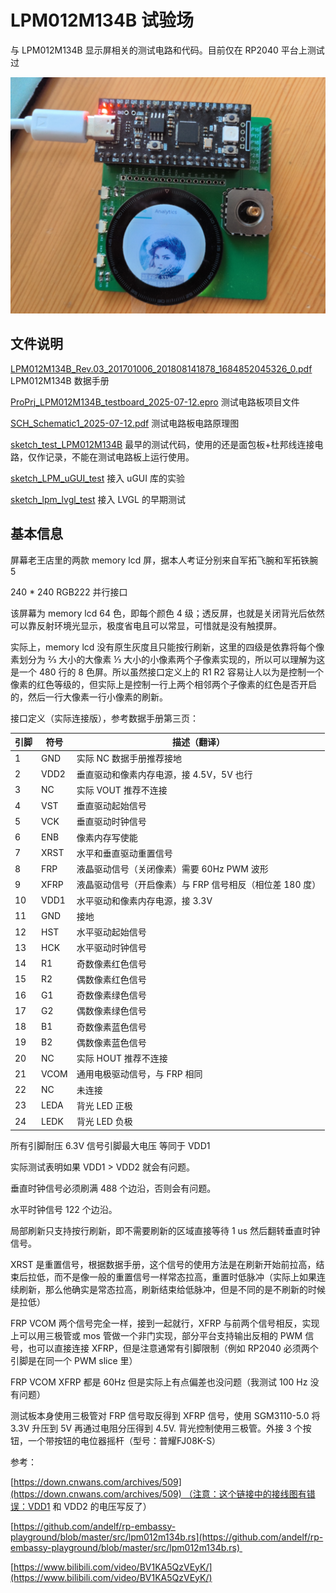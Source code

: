 # LPM012M134B 试验场

与 LPM012M134B 显示屏相关的测试电路和代码。目前仅在 RP2040 平台上测试过

![](pcb.jpg)

## 文件说明

[LPM012M134B_Rev.03_201701006_201808141878_1684852045326_0.pdf](LPM012M134B_Rev.03_201701006_201808141878_1684852045326_0.pdf) LPM012M134B 数据手册

[ProPrj_LPM012M134B_testboard_2025-07-12.epro](ProPrj_LPM012M134B_testboard_2025-07-12.epro) 测试电路板项目文件

[SCH_Schematic1_2025-07-12.pdf](SCH_Schematic1_2025-07-12.pdf) 测试电路板电路原理图

[sketch_test_LPM012M134B](sketch_test_LPM012M134B) 最早的测试代码，使用的还是面包板+杜邦线连接电路，仅作记录，不能在测试电路板上运行使用。

[sketch_LPM_uGUI_test](sketch_LPM_uGUI_test) 接入 uGUI 库的实验

[sketch_lpm_lvgl_test](sketch_lpm_lvgl_test) 接入 LVGL 的早期测试

## 基本信息

屏幕老王店里的两款 memory lcd 屏，据本人考证分别来自军拓飞腕和军拓铁腕 5

240 \* 240 RGB222 并行接口

该屏幕为 memory lcd 64 色，即每个颜色 4 级；透反屏，也就是关闭背光后依然可以靠反射环境光显示，极度省电且可以常显，可惜就是没有触摸屏。

实际上，memory lcd 没有原生灰度且只能按行刷新，这里的四级是依靠将每个像素划分为 ⅔ 大小的大像素 ⅓ 大小的小像素两个子像素实现的，所以可以理解为这是一个 480 行的 8 色屏。所以虽然接口定义上的 R1 R2 容易让人以为是控制一个像素的红色等级的，但实际上是控制一行上两个相邻两个子像素的红色是否开启的，然后一行大像素一行小像素的刷新。

接口定义（实际连接版），参考数据手册第三页：

| 引脚  | 符号  | 描述（翻译） |
| --- | --- | --- |
| 1   | GND | 实际 NC 数据手册推荐接地 |
| 2   | VDD2 | 垂直驱动和像素内存电源，接 4.5V，5V 也行 |
| 3   | NC  | 实际 VOUT 推荐不连接 |
| 4   | VST | 垂直驱动起始信号 |
| 5   | VCK | 垂直驱动时钟信号 |
| 6   | ENB | 像素内存写使能 |
| 7   | XRST | 水平和垂直驱动重置信号 |
| 8   | FRP | 液晶驱动信号（关闭像素）需要 60Hz PWM 波形 |
| 9   | XFRP | 液晶驱动信号（开启像素）与 FRP 信号相反（相位差 180 度） |
| 10  | VDD1 | 水平驱动和像素内存电源，接 3.3V |
| 11  | GND | 接地  |
| 12  | HST | 水平驱动起始信号 |
| 13  | HCK | 水平驱动时钟信号 |
| 14  | R1  | 奇数像素红色信号 |
| 15  | R2  | 偶数像素红色信号 |
| 16  | G1  | 奇数像素绿色信号 |
| 17  | G2  | 偶数像素绿色信号 |
| 18  | B1  | 奇数像素蓝色信号 |
| 19  | B2  | 偶数像素蓝色信号 |
| 20  | NC  | 实际 HOUT 推荐不连接 |
| 21  | VCOM | 通用电极驱动信号，与 FRP 相同 |
| 22  | NC  | 未连接 |
| 23  | LEDA | 背光 LED 正极 |
| 24  | LEDK | 背光 LED 负极 |

所有引脚耐压 6.3V 信号引脚最大电压 等同于 VDD1

实际测试表明如果 VDD1 > VDD2 就会有问题。

垂直时钟信号必须刷满 488 个边沿，否则会有问题。

水平时钟信号 122 个边沿。

局部刷新只支持按行刷新，即不需要刷新的区域直接等待 1 us 然后翻转垂直时钟信号。

XRST 是重置信号，根据数据手册，这个信号的使用方法是在刷新开始前拉高，结束后拉低，而不是像一般的重置信号一样常态拉高，重置时低脉冲（实际上如果连续刷新，那么他确实是常态拉高，刷新结束给低脉冲，但是不同的是不刷新的时候是拉低）

FRP VCOM 两个信号完全一样，接到一起就行，XFRP 与前两个信号相反，实现上可以用三极管或 mos 管做一个非门实现，部分平台支持输出反相的 PWM 信号，也可以直接连接 XFRP，但是注意通常有引脚限制（例如 RP2040 必须两个引脚是在同一个 PWM slice 里）

FRP VCOM XFRP 都是 60Hz 但是实际上有点偏差也没问题（我测试 100 Hz 没有问题）

测试板本身使用三极管对 FRP 信号取反得到 XFRP 信号，使用 SGM3110-5.0 将 3.3V 升压到 5V 再通过电阻分压得到 4.5V. 背光控制使用三极管。外接 3 个按钮，一个带按钮的电位器摇杆（型号：普耀FJ08K-S）

参考：

[https://down.cnwans.com/archives/509](https://down.cnwans.com/archives/509) （注意：这个链接中的接线图有错误：VDD1 和 VDD2 的电压写反了）

[https://github.com/andelf/rp-embassy-playground/blob/master/src/lpm012m134b.rs](https://github.com/andelf/rp-embassy-playground/blob/master/src/lpm012m134b.rs) 

[https://www.bilibili.com/video/BV1KA5QzVEyK/](https://www.bilibili.com/video/BV1KA5QzVEyK/)